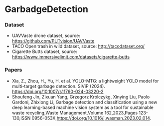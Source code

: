 # GarbadgeDetection

### Dataset
- UAVVaste drone dataset, source: https://github.com/PUTvision/UAVVaste
- TACO Open trash in wild dataset, source: http://tacodataset.org/
- Cigarette Butts dataset, source: https://www.immersivelimit.com/datasets/cigarette-butts

### Papers
- Xia, Z., Zhou, H., Yu, H. et al. YOLO-MTG: a lightweight YOLO model for multi-target garbage detection. SIViP (2024). https://doi.org/10.1007/s11760-024-03220-2
- Shoufeng Jin, Zixuan Yang, Grzegorz Królczykg, Xinying Liu, Paolo Gardoni, Zhixiong Li,
Garbage detection and classification using a new deep learning-based machine vision system as a tool for sustainable waste recycling,Waste Management,Volume 162,2023,Pages 123-130,ISSN 0956-053X,https://doi.org/10.1016/j.wasman.2023.02.014.
